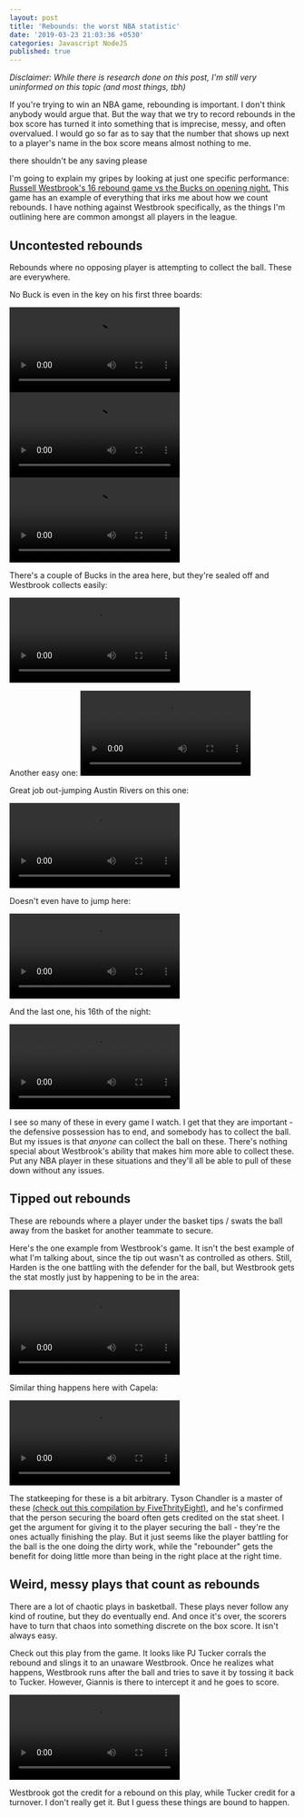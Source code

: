 ```yaml
---
layout: post
title: 'Rebounds: the worst NBA statistic'
date: '2019-03-23 21:03:36 +0530'
categories: Javascript NodeJS
published: true
---
```

_Disclaimer: While there is research done on this post, I'm still very uninformed on this topic (and most things, tbh)_

If you're trying to win an NBA game, rebounding is important. I don't think anybody would argue that. But the way that we try to record rebounds in the box score has turned it into something that is imprecise, messy, and often overvalued. I would go so far as to say that the number that shows up next to a player's name in the box score means almost nothing to me.

there shouldn't be any saving please

I'm going to explain my gripes by looking at just one specific performance: [Russell Westbrook's 16 rebound game vs the Bucks on opening night.](https://www.espn.com/nba/game?gameId=401160657) This game has an example of everything that irks me about how we count rebounds. I have nothing against Westbrook specifically, as the things I'm outlining here are common amongst all players in the league.

## Uncontested rebounds 

Rebounds where no opposing player is attempting to collect the ball. These are everywhere.

No Buck is even in the key on his first three boards:

<video controls><source src="https://i.imgur.com/bhdGwVx.mp4" type="video/mp4"></video>
<video controls><source src="https://i.imgur.com/rGHLVxR.mp4" type="video/mp4"></video>
<video controls><source src="https://i.imgur.com/JXsGtHE.mp4" type="video/mp4"></video>

There's a couple of Bucks in the area here, but they're sealed off and Westbrook collects easily:

<video controls><source src="https://i.imgur.com/Xefug1Y.mp4" type="video/mp4"></video>

Another easy one:
<video controls><source src="https://i.imgur.com/mMJvy0N.mp4" type="video/mp4"></video>

Great job out-jumping Austin Rivers on this one:

<video controls><source src="https://i.imgur.com/4oGAyNh.mp4" type="video/mp4"></video>

Doesn't even have to jump here: 

<video controls><source src="https://i.imgur.com/UZUi6Ua.mp4" type="video/mp4"></video>

And the last one, his 16th of the night:

<video controls><source src="https://i.imgur.com/CBbQD72.mp4" type="video/mp4"></video>

I see so many of these in every game I watch. I get that they are important - the defensive possession has to end, and somebody has to collect the ball. But my issues is that _anyone_ can collect the ball on these. There's nothing special about Westbrook's ability that makes him more able to collect these. Put any NBA player in these situations and they'll all be able to pull of these down without any issues.

## Tipped out rebounds

These are rebounds where a player under the basket tips / swats the ball away from the basket for another teammate to secure. 

Here's the one example from Westbrook's game. It isn't the best example of what I'm talking about, since the tip out wasn't as controlled as others. Still, Harden is the one battling with the defender for the ball, but Westbrook gets the stat mostly just by happening to be in the area:

<video controls><source src="https://i.imgur.com/2bBd0Zh.mp4" type="video/mp4"></video>

Similar thing happens here with Capela:

<video controls><source src="https://i.imgur.com/B50PX6w.mp4" type="video/mp4"></video>

The statkeeping for these is a bit arbitrary. Tyson Chandler is a master of these [(check out this compilation by FiveThrityEight)](https://fivethirtyeight.com/wp-content/uploads/2018/11/TysonTapbacks.mp4?_=5), and he's confirmed that the person securing the board often gets credited on the stat sheet. I get the argument for giving it to the player securing the ball - they're the ones actually finishing the play. But it just seems like the player battling for the ball is the one doing the dirty work, while the "rebounder" gets the benefit for doing little more than being in the right place at the right time.

## Weird, messy plays that count as rebounds

There are a lot of chaotic plays in basketball. These plays never follow any kind of routine, but they do eventually end. And once it's over, the scorers have to turn that chaos into something discrete on the box score. It isn't always easy.

Check out this play from the game. It looks like PJ Tucker corrals the rebound and slings it to an unaware Westbrook. Once he realizes what happens, Westbrook runs after the ball and tries to save it by tossing it back to Tucker. However, Giannis is there to intercept it and he goes to score.

<video controls><source src="https://i.imgur.com/1bBgFyK.mp4" type="video/mp4"></video>

Westbrook got the credit for a rebound on this play, while Tucker credit for a turnover. I don't really get it. But I guess these things are bound to happen.
<!--stackedit_data:
eyJoaXN0b3J5IjpbODE1MzA5OTI1LDgzMTA5NjcwMCw0NzU3NT
IzMzIsNDc1NzUyMzMyXX0=
-->